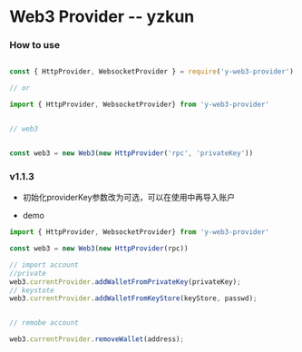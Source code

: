 # Web3 Provider -- yzkun


### How to use


```js

const { HttpProvider, WebsocketProvider } = require('y-web3-provider')

// or

import { HttpProvider, WebsocketProvider} from 'y-web3-provider'


// web3


const web3 = new Web3(new HttpProvider('rpc', 'privateKey'))


```


### v1.1.3

- 初始化providerKey参数改为可选，可以在使用中再导入账户


- demo


```js
import { HttpProvider, WebsocketProvider} from 'y-web3-provider'

const web3 = new Web3(new HttpProvider(rpc))

// import account
//private
web3.currentProvider.addWalletFromPrivateKey(privateKey);
// keystote
web3.currentProvider.addWalletFromKeyStore(keyStore, passwd);


// remobe account

web3.currentProvider.removeWallet(address);


```